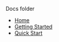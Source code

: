 <!-- docs/_sidebar.md -->

Docs folder

* [Home](/)
* [Getting Started](/getting-started)
* [Quick Start](/quick-start/)